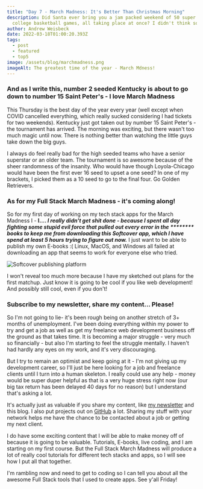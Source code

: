 ```yaml
---
title: "Day 7 - March Madness: It's Better Than Christmas Morning"
description: Did Santa ever bring you a jam packed weekend of 50 super exciting
  college basketball games, all taking place at once? I didn't think so....
author: Andrew Weisbeck
date: 2022-03-18T01:00:20.393Z
tags:
  - post
  - featured
  - top5
image: /assets/blog/marchmadness.png
imageAlt: The greatest time of the year - March Mdness!
---
```

### And as I write this, number 2 seeded Kentucky is about to go down to number 15 Saint Peter's - I love March Madness

This Thursday is the best day of the year every year (well except when COVID cancelled everything, which really sucked considering I had tickets for two weekends). Kentucky just got taken out by number 15 Saint Peter's - the tournament has arrived. The morning was exciting, but there wasn't too much magic until now. There is nothing better than watching the little guys take down the big guys.

I always do feel really bad for the high seeded teams who have a senior superstar or an older team. The tournament is so awesome because of the sheer randomness of the insanity. Who would have though Loyola-Chicago would have been the first ever 16 seed to upset a one seed? In one of my brackets, I picked them as a 10 seed to go to the final four. Go Golden Retrievers.

### As for my Full Stack March Madness - it's coming along!

So for my first day of working on my tech stack apps for the March Madness I - **I.... *I really didn't get shit done - because I spent all day fighting some stupid evil force that pulled out every error in the \*\*\*\*\*\*\*\* books to keep me from downloading this Softcover app, which I have spend at least 5 hours trying to figure out now.*** I just want to be able to publish my own E-books :( Linux, MacOS, and Windows all failed at downloading an app that seems to work for everyone else who tried.

![Softcover publishing platform](/assets/blog/softcoverpic.png "Yeah, it might be frictionless for everyone not named me.")

I won't reveal too much more because I have my sketched out plans for the first matchup. Just know it is going to be cool if you like web development! And possibly still cool, even if you don't!

### Subscribe to my newsletter, share my content... Please!

So I'm not going to lie- it's been rough being on another stretch of 3+ months of unemployment. I've been doing everything within my power to try and get a job as well as get my freelance web development business off the ground as that takes time. It is becoming a major struggle - very much so financially - but also I'm starting to feel the struggle mentally. I haven't had hardly any eyes on my work, and it's very discouraging. 

But I try to remain an optimist and keep going at it - I'm not giving up my development career, so I'll just be here looking for a job and freelance clients until I turn into a human skeleton. I really could use any help - money would be super duper helpful as that is a very huge stress right now (our big tax return has been delayed 40 days for no reason) but I understand that's asking a lot.

It's actually just as valuable if you share my content, like [my newsletter](https://geauxweisbeck4.substack.com/) and this blog. I also put projects out on [GitHub](https://github.com/GeauxWeisbeck4) a lot. Sharing my stuff with your network helps me have the chance to be contacted about a job or getting my next client.

I do have some exciting content that I will be able to make money off of because it is going to be valuable. Tutorials, E-books, live coding, and I am starting on my first course. But the Full Stack March Madness will produce a lot of really cool tutorials for different tech stacks and apps, so I will see how I put all that together.

I'm rambling now and need to get to coding so I can tell you about all the awesome Full Stack tools that I used to create apps. See y'all Friday!